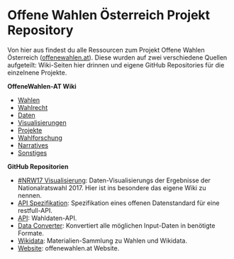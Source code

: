 # Offene Wahlen Österreich Projekt Repository

Von hier aus findest du alle Ressourcen zum Projekt Offene Wahlen Österreich ([offenewahlen.at](https://offenewahlen.at)). Diese wurden auf zwei verschiedene Quellen aufgeteilt: Wiki-Seiten hier drinnen und eigene GitHub Repositories für die einzelnene Projekte. 

**OffeneWahlen-AT Wiki**
- [Wahlen](https://github.com/OKFNat/offenewahlen-at/wiki/Wahlen)
- [Wahlrecht](https://github.com/OKFNat/offenewahlen-at/wiki/Wahlrecht)
- [Daten](https://github.com/OKFNat/offenewahlen-at/wiki/Daten)
- [Visualisierungen](https://github.com/OKFNat/offenewahlen-at/wiki/Visualisierungen)
- [Projekte](https://github.com/OKFNat/offenewahlen-at/wiki/Projekte)
- [Wahlforschung](https://github.com/OKFNat/offenewahlen-at/wiki/Wahlforschung)
- [Narratives](https://github.com/OKFNat/offenewahlen-at/wiki/Narratives)
- [Sonstiges](https://github.com/OKFNat/offenewahlen-at/wiki/Sonstiges)

**GitHub Repositorien**
* [#NRW17 Visualisierung](https://github.com/OKFNat/offenewahlen-nrw17): Daten-Visualisierungs der Ergebnisse der Nationalratswahl 2017. Hier ist ins besondere das eigene Wiki zu nennen.
* [API Spezifikation](https://github.com/OKFNat/offenewahlen-api-specification): Spezifikation eines offenen Datenstandard für eine restfull-API.
* [API](https://github.com/OKFNat/offenewahlen-api): Wahldaten-API.
* [Data Converter](https://github.com/OKFNat/offenewahlen-gov2openconverter): Konvertiert alle möglichen Input-Daten in benötigte Formate.
* [Wikidata](https://github.com/OKFNat/offenewahlen-wikidata): Materialien-Sammlung zu Wahlen und Wikidata.
* [Website](https://github.com/OKFNat/offenewahlen-website): offenewahlen.at Website.


